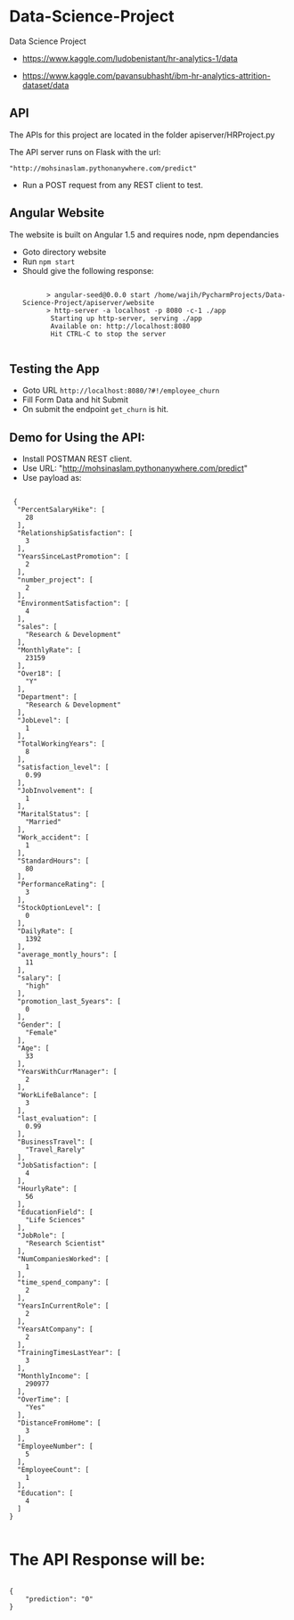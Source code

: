 # Data-Science-Project
Data Science Project 

- https://www.kaggle.com/ludobenistant/hr-analytics-1/data

- https://www.kaggle.com/pavansubhasht/ibm-hr-analytics-attrition-dataset/data



## API

The APIs for this project are located in the folder apiserver/HRProject.py

The API server runs on Flask with the url:
<pre><code>"http://mohsinaslam.pythonanywhere.com/predict"</code></pre>

- Run a POST request from any REST client to test.


## Angular Website

The website is built on Angular 1.5 and requires node, npm dependancies

- Goto directory website
- Run `npm start`
- Should give the following response:
    <pre><code>
        > angular-seed@0.0.0 start /home/wajih/PycharmProjects/Data-Science-Project/apiserver/website
        > http-server -a localhost -p 8080 -c-1 ./app
         Starting up http-server, serving ./app
         Available on: http://localhost:8080
         Hit CTRL-C to stop the server
    </code></pre>
    
 ## Testing the App
 
 - Goto URL `http://localhost:8080/?#!/employee_churn`
 - Fill Form Data and hit Submit
 - On submit the endpoint `get_churn` is hit.
 
 ## Demo for Using the API:
 - Install POSTMAN REST client.
 - Use URL: "http://mohsinaslam.pythonanywhere.com/predict"
 - Use payload as:
 <pre><code>
 {
  "PercentSalaryHike": [
    28
  ],
  "RelationshipSatisfaction": [
    3
  ],
  "YearsSinceLastPromotion": [
    2
  ],
  "number_project": [
    2
  ],
  "EnvironmentSatisfaction": [
    4
  ],
  "sales": [
    "Research & Development"
  ],
  "MonthlyRate": [
    23159
  ],
  "Over18": [
    "Y"
  ],
  "Department": [
    "Research & Development"
  ],
  "JobLevel": [
    1
  ],
  "TotalWorkingYears": [
    8
  ],
  "satisfaction_level": [
    0.99
  ],
  "JobInvolvement": [
    1
  ],
  "MaritalStatus": [
    "Married"
  ],
  "Work_accident": [
    1
  ],
  "StandardHours": [
    80
  ],
  "PerformanceRating": [
    3
  ],
  "StockOptionLevel": [
    0
  ],
  "DailyRate": [
    1392
  ],
  "average_montly_hours": [
    11
  ],
  "salary": [
    "high"
  ],
  "promotion_last_5years": [
    0
  ],
  "Gender": [
    "Female"
  ],
  "Age": [
    33
  ],
  "YearsWithCurrManager": [
    2
  ],
  "WorkLifeBalance": [
    3
  ],
  "last_evaluation": [
    0.99
  ],
  "BusinessTravel": [
    "Travel_Rarely"
  ],
  "JobSatisfaction": [
    4
  ],
  "HourlyRate": [
    56
  ],
  "EducationField": [
    "Life Sciences"
  ],
  "JobRole": [
    "Research Scientist"
  ],
  "NumCompaniesWorked": [
    1
  ],
  "time_spend_company": [
    2
  ],
  "YearsInCurrentRole": [
    2
  ],
  "YearsAtCompany": [
    2
  ],
  "TrainingTimesLastYear": [
    3
  ],
  "MonthlyIncome": [
    290977
  ],
  "OverTime": [
    "Yes"
  ],
  "DistanceFromHome": [
    3
  ],
  "EmployeeNumber": [
    5
  ],
  "EmployeeCount": [
    1
  ],
  "Education": [
    4
  ]
}
 </code></pre>

# The API Response will be:
<code>
{
    "prediction": "0"
}
</code>
